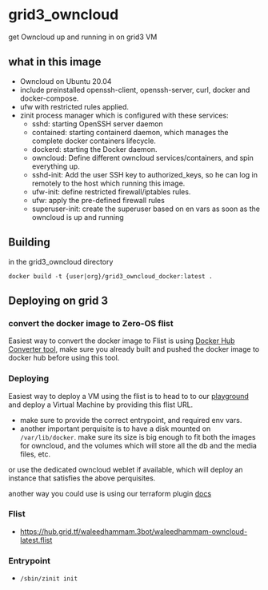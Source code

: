 # grid3_owncloud

get Owncloud up and running in on grid3 VM

## what in this image
- Owncloud on Ubuntu 20.04
- include preinstalled openssh-client, openssh-server, curl, docker and docker-compose.
- ufw with restricted rules applied.
- zinit process manager which is configured with these services:
     - sshd: starting OpenSSH server daemon 
     - contained: starting containerd daemon, which manages the complete docker containers lifecycle.
     - dockerd: starting the Docker daemon.
     - owncloud: Define different owncloud services/containers, and spin everything up. 
     - sshd-init: Add the user SSH key to authorized_keys, so he can log in remotely to the host which running this image.
     - ufw-init: define restricted firewall/iptables rules.
     - ufw: apply the pre-defined firewall rules
     - superuser-init: create the superuser based on en vars as soon as the owncloud is up and running

## Building

in the grid3_owncloud directory

`docker build -t {user|org}/grid3_owncloud_docker:latest .`

## Deploying on grid 3

### convert the docker image to Zero-OS flist
Easiest way to convert the docker image to Flist is using [Docker Hub Converter tool](https://hub.grid.tf/docker-convert), make sure you already built and pushed the docker image to docker hub before using this tool.

### Deploying
Easiest way to deploy a VM using the flist is to head to to our [playground](https://play.grid.tf) and deploy a Virtual Machine by providing this flist URL.
* make sure to provide the correct entrypoint, and required env vars.
* another important perquisite is to have a disk mounted on `/var/lib/docker`. make sure its size is big enough to fit both the images for owncloud, and the volumes which will store all the db and the media files, etc.

or use the dedicated owncloud weblet if available, which will deploy an instance that satisfies the above perquisites.

another way you could use is using our terraform plugin [docs](https://github.com/threefoldtech/terraform-provider-grid)

### Flist

- https://hub.grid.tf/waleedhammam.3bot/waleedhammam-owncloud-latest.flist

### Entrypoint
- `/sbin/zinit init`